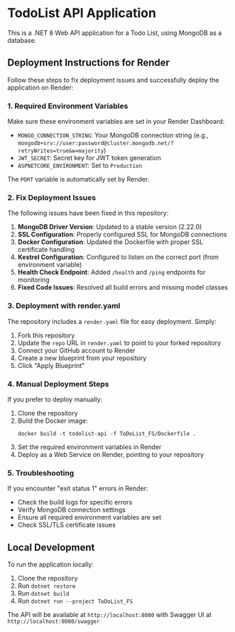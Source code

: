 # TodoList API Application

This is a .NET 8 Web API application for a Todo List, using MongoDB as a database.

## Deployment Instructions for Render

Follow these steps to fix deployment issues and successfully deploy the application on Render:

### 1. Required Environment Variables

Make sure these environment variables are set in your Render Dashboard:

- `MONGO_CONNECTION_STRING`: Your MongoDB connection string (e.g., `mongodb+srv://user:password@cluster.mongodb.net/?retryWrites=true&w=majority`)
- `JWT_SECRET`: Secret key for JWT token generation
- `ASPNETCORE_ENVIRONMENT`: Set to `Production`

The `PORT` variable is automatically set by Render.

### 2. Fix Deployment Issues

The following issues have been fixed in this repository:

1. **MongoDB Driver Version**: Updated to a stable version (2.22.0)
2. **SSL Configuration**: Properly configured SSL for MongoDB connections
3. **Docker Configuration**: Updated the Dockerfile with proper SSL certificate handling
4. **Kestrel Configuration**: Configured to listen on the correct port (from environment variable)
5. **Health Check Endpoint**: Added `/health` and `/ping` endpoints for monitoring
6. **Fixed Code Issues**: Resolved all build errors and missing model classes

### 3. Deployment with render.yaml

The repository includes a `render.yaml` file for easy deployment. Simply:

1. Fork this repository
2. Update the `repo` URL in `render.yaml` to point to your forked repository
3. Connect your GitHub account to Render
4. Create a new blueprint from your repository
5. Click "Apply Blueprint"

### 4. Manual Deployment Steps

If you prefer to deploy manually:

1. Clone the repository
2. Build the Docker image:
   ```
   docker build -t todolist-api -f ToDoList_FS/Dockerfile .
   ```
3. Set the required environment variables in Render
4. Deploy as a Web Service on Render, pointing to your repository

### 5. Troubleshooting

If you encounter "exit status 1" errors in Render:
- Check the build logs for specific errors
- Verify MongoDB connection settings
- Ensure all required environment variables are set
- Check SSL/TLS certificate issues

## Local Development

To run the application locally:

1. Clone the repository
2. Run `dotnet restore`
3. Run `dotnet build`
4. Run `dotnet run --project ToDoList_FS`

The API will be available at `http://localhost:8080` with Swagger UI at `http://localhost:8080/swagger` 